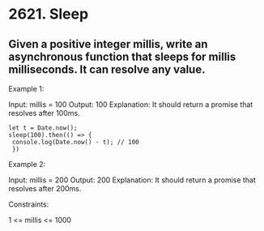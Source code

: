 # 2621. Sleep

## Given a positive integer millis, write an asynchronous function that sleeps for millis milliseconds. It can resolve any value.

Example 1:

Input: millis = 100
Output: 100
Explanation: It should return a promise that resolves after 100ms.

```
let t = Date.now();
sleep(100).then(() => {
 console.log(Date.now() - t); // 100
 })
```

Example 2:

Input: millis = 200
Output: 200
Explanation: It should return a promise that resolves after 200ms.

Constraints:

1 <= millis <= 1000
